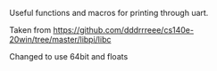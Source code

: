 Useful functions and macros for printing through uart.

Taken from https://github.com/dddrrreee/cs140e-20win/tree/master/libpi/libc

Changed to use 64bit and floats